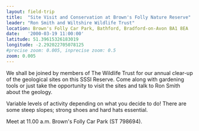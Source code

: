 ```yaml
---
layout: field-trip
title:  "Site Visit and Conservation at Brown's Folly Nature Reserve"
leader: "Ron Smith and Wiltshire Wildlife Trust"
location: Brown's Folly Car Park, Bathford, Bradford-on-Avon BA1 8EA
date:   '2000-03-19 11:00:00'
latitude: 51.39615326183019
longitude: -2.292022705078125
#precise zoom: 0.005, inprecise zoom: 0.5
zoom: 0.005
---
```

We shall be joined by members of The Wildlife Trust for our annual clear-up of the geological sites on this SSSI Reserve. Come along with gardening tools or just take the opportunity to visit the sites and talk to Ron Smith about the geology.

Variable levels of activity depending on what you decide to do! There are some steep slopes; strong shoes and hard hats essential.

Meet at 11.00 a.m. Brown's Folly Car Park (ST 798694).

